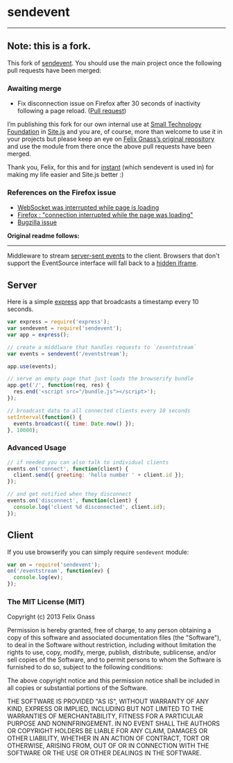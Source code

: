 # sendevent

---

## Note: this is a fork.

This fork of [sendevent](https://github.com/fgnass/sendevent). You should use the main project once the following pull requests have been merged:

### Awaiting merge

  - Fix disconnection issue on Firefox after 30 seconds of inactivity following a page reload. ([Pull request]())

I’m publishing this fork for our own internal use at [Small Technology Foundation](https://small-tech.org) in [Site.js](https://sitejs.org) and you are, of course, more than welcome to use it in your projects but please keep an eye on [Felix Gnass’s original repository](https://github.com/fgnass/sendevent) and use the module from there once the above pull requests have been merged.

Thank you, Felix, for this and for [instant](https://github.com/fgnass/sendevent) (which sendevent is used in) for making my life easier and Site.js better :)

### References on the Firefox issue

  - [WebSocket was interrupted while page is loading](https://stackoverflow.com/a/23784296)
  - [Firefox : "connection interrupted while the page was loading"](https://github.com/ratchetphp/Ratchet/issues/593)
  - [Bugzilla issue](https://bugzilla.mozilla.org/show_bug.cgi?id=712329)

__Original readme follows:__

---

Middleware to stream [server-sent events](http://en.wikipedia.org/wiki/Server-sent_events)
to the client. Browsers that don't support the EventSource interface will fall
back to a [hidden iframe](http://en.wikipedia.org/wiki/Comet_%28programming%29#Hidden_iframe).

## Server

Here is a simple [express](http://expressjs.com/) app that broadcasts a
timestamp every 10 seconds.

```js
var express = require('express');
var sendevent = require('sendevent');
var app = express();

// create a middlware that handles requests to `/eventstream`
var events = sendevent('/eventstream');

app.use(events);

// serve an empty page that just loads the browserify bundle
app.get('/', function(req, res) {
  res.end('<script src="/bundle.js"></script>');
});

// broadcast data to all connected clients every 10 seconds
setInterval(function() {
  events.broadcast({ time: Date.now() });
}, 10000);
```

### Advanced Usage

```js
// if needed you can also talk to individual clients
events.on('connect', function(client) {
  client.send({ greeting: 'hello number ' + client.id });
});

// and get notified when they disconnect
events.on('disconnect', function(client) {
  console.log('client %d disconnected', client.id);
});
```

## Client

If you use browserify you can simply require `sendevent` module:

```js
var on = require('sendevent');
on('/eventstream', function(ev) {
  console.log(ev);
});
```

### The MIT License (MIT)

Copyright (c) 2013 Felix Gnass

Permission is hereby granted, free of charge, to any person obtaining a copy
of this software and associated documentation files (the "Software"), to deal
in the Software without restriction, including without limitation the rights
to use, copy, modify, merge, publish, distribute, sublicense, and/or sell
copies of the Software, and to permit persons to whom the Software is
furnished to do so, subject to the following conditions:

The above copyright notice and this permission notice shall be included in
all copies or substantial portions of the Software.

THE SOFTWARE IS PROVIDED "AS IS", WITHOUT WARRANTY OF ANY KIND, EXPRESS OR
IMPLIED, INCLUDING BUT NOT LIMITED TO THE WARRANTIES OF MERCHANTABILITY,
FITNESS FOR A PARTICULAR PURPOSE AND NONINFRINGEMENT. IN NO EVENT SHALL THE
AUTHORS OR COPYRIGHT HOLDERS BE LIABLE FOR ANY CLAIM, DAMAGES OR OTHER
LIABILITY, WHETHER IN AN ACTION OF CONTRACT, TORT OR OTHERWISE, ARISING FROM,
OUT OF OR IN CONNECTION WITH THE SOFTWARE OR THE USE OR OTHER DEALINGS IN
THE SOFTWARE.
